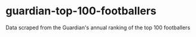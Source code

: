 # guardian-top-100-footballers
Data scraped from the Guardian's annual ranking of the top 100 footballers
